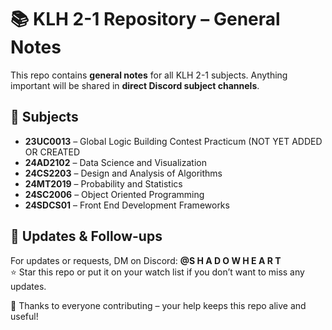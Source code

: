 # 📚 KLH 2-1 Repository – General Notes

This repo contains **general notes** for all KLH 2-1 subjects. Anything important will be shared in **direct Discord subject channels**.  

## 📖 Subjects

- **23UC0013** – Global Logic Building Contest Practicum  (NOT YET ADDED OR CREATED
- **24AD2102** – Data Science and Visualization  
- **24CS2203** – Design and Analysis of Algorithms  
- **24MT2019** – Probability and Statistics  
- **24SC2006** – Object Oriented Programming  
- **24SDCS01** – Front End Development Frameworks  

## 🔄 Updates & Follow-ups

For updates or requests, DM on Discord: **@S H A D O W H E A R T**  
⭐ Star this repo or put it on your watch list if you don’t want to miss any updates.  

🙏 Thanks to everyone contributing – your help keeps this repo alive and useful!
